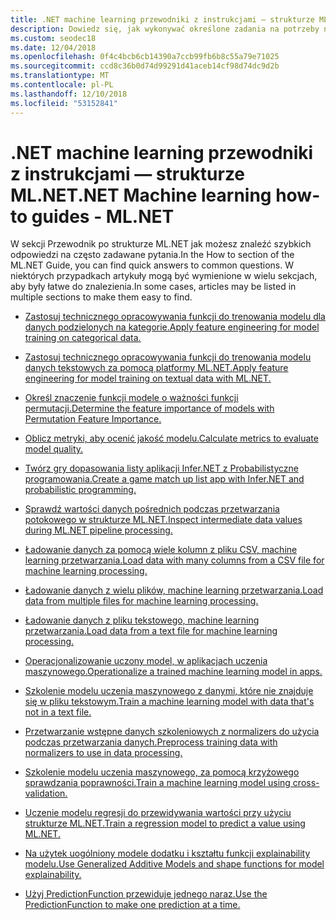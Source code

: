 ```yaml
---
title: .NET machine learning przewodniki z instrukcjami — strukturze ML.NET
description: Dowiedz się, jak wykonywać określone zadania na potrzeby niestandardowych tworzenie rozwiązań sztucznej Inteligencji i uczenia maszynowego integracji w aplikacjach .NET.
ms.custom: seodec18
ms.date: 12/04/2018
ms.openlocfilehash: 0f4c4bcb6cb14390a7ccb99fb6b8c55a79e71025
ms.sourcegitcommit: ccd8c36b0d74d99291d41aceb14cf98d74dc9d2b
ms.translationtype: MT
ms.contentlocale: pl-PL
ms.lasthandoff: 12/10/2018
ms.locfileid: "53152841"
---
```

# <a name="net-machine-learning-how-to-guides---mlnet"></a><span data-ttu-id="d10fc-103">.NET machine learning przewodniki z instrukcjami — strukturze ML.NET</span><span class="sxs-lookup"><span data-stu-id="d10fc-103">.NET Machine learning how-to guides - ML.NET</span></span>

<span data-ttu-id="d10fc-104">W sekcji Przewodnik po strukturze ML.NET jak możesz znaleźć szybkich odpowiedzi na często zadawane pytania.</span><span class="sxs-lookup"><span data-stu-id="d10fc-104">In the How to section of the ML.NET Guide, you can find quick answers to common questions.</span></span> <span data-ttu-id="d10fc-105">W niektórych przypadkach artykuły mogą być wymienione w wielu sekcjach, aby były łatwe do znalezienia.</span><span class="sxs-lookup"><span data-stu-id="d10fc-105">In some cases, articles may be listed in multiple sections to make them easy to find.</span></span>

* [<span data-ttu-id="d10fc-106">Zastosuj technicznego opracowywania funkcji do trenowania modelu dla danych podzielonych na kategorie.</span><span class="sxs-lookup"><span data-stu-id="d10fc-106">Apply feature engineering for model training on categorical data.</span></span>](train-model-categorical-ml-net.md)

* [<span data-ttu-id="d10fc-107">Zastosuj technicznego opracowywania funkcji do trenowania modelu danych tekstowych za pomocą platformy ML.NET.</span><span class="sxs-lookup"><span data-stu-id="d10fc-107">Apply feature engineering for model training on textual data with ML.NET.</span></span>](train-model-textual-ml-net.md)

* [<span data-ttu-id="d10fc-108">Określ znaczenie funkcji modele o ważności funkcji permutacji.</span><span class="sxs-lookup"><span data-stu-id="d10fc-108">Determine the feature importance of models with Permutation Feature Importance.</span></span>](determine-global-feature-importance-in-model.md)

* [<span data-ttu-id="d10fc-109">Oblicz metryki, aby ocenić jakość modelu.</span><span class="sxs-lookup"><span data-stu-id="d10fc-109">Calculate metrics to evaluate model quality.</span></span>](verify-model-quality-ml-net.md)

* [<span data-ttu-id="d10fc-110">Twórz gry dopasowania listy aplikacji Infer.NET z Probabilistyczne programowania.</span><span class="sxs-lookup"><span data-stu-id="d10fc-110">Create a game match up list app with Infer.NET and probabilistic programming.</span></span>](matchup-app-infer-net.md)

* [<span data-ttu-id="d10fc-111">Sprawdź wartości danych pośrednich podczas przetwarzania potokowego w strukturze ML.NET.</span><span class="sxs-lookup"><span data-stu-id="d10fc-111">Inspect intermediate data values during ML.NET pipeline processing.</span></span>](inspect-intermediate-data-ml-net.md)

* [<span data-ttu-id="d10fc-112">Ładowanie danych za pomocą wiele kolumn z pliku CSV, machine learning przetwarzania.</span><span class="sxs-lookup"><span data-stu-id="d10fc-112">Load data with many columns from a CSV file for machine learning processing.</span></span>](load-data-from-mult-column-csv-ml-net.md)

* [<span data-ttu-id="d10fc-113">Ładowanie danych z wielu plików, machine learning przetwarzania.</span><span class="sxs-lookup"><span data-stu-id="d10fc-113">Load data from multiple files for machine learning processing.</span></span>](load-data-from-multiple-files-ml-net.md)

* [<span data-ttu-id="d10fc-114">Ładowanie danych z pliku tekstowego, machine learning przetwarzania.</span><span class="sxs-lookup"><span data-stu-id="d10fc-114">Load data from a text file for machine learning processing.</span></span>](load-data-from-text-file-ml-net.md)

* [<span data-ttu-id="d10fc-115">Operacjonalizowanie uczony model, w aplikacjach uczenia maszynowego.</span><span class="sxs-lookup"><span data-stu-id="d10fc-115">Operationalize a trained machine learning model in apps.</span></span>](consuming-model-ml-net.md)

* [<span data-ttu-id="d10fc-116">Szkolenie modelu uczenia maszynowego z danymi, które nie znajduje się w pliku tekstowym.</span><span class="sxs-lookup"><span data-stu-id="d10fc-116">Train a machine learning model with data that's not in a text file.</span></span>](load-non-file-training-data-ml-net.md)

* [<span data-ttu-id="d10fc-117">Przetwarzanie wstępne danych szkoleniowych z normalizers do użycia podczas przetwarzania danych.</span><span class="sxs-lookup"><span data-stu-id="d10fc-117">Preprocess training data with normalizers to use in data processing.</span></span>](normalizers-preprocess-data-ml-net.md)

* [<span data-ttu-id="d10fc-118">Szkolenie modelu uczenia maszynowego, za pomocą krzyżowego sprawdzania poprawności.</span><span class="sxs-lookup"><span data-stu-id="d10fc-118">Train a machine learning model using cross-validation.</span></span>](train-cross-validation-ml-net.md)

* [<span data-ttu-id="d10fc-119">Uczenie modelu regresji do przewidywania wartości przy użyciu strukturze ML.NET.</span><span class="sxs-lookup"><span data-stu-id="d10fc-119">Train a regression model to predict a value using ML.NET.</span></span>](train-regression-model-ml-net.md)

* [<span data-ttu-id="d10fc-120">Na użytek uogólniony modele dodatku i kształtu funkcji explainability modelu.</span><span class="sxs-lookup"><span data-stu-id="d10fc-120">Use Generalized Additive Models and shape functions for model explainability.</span></span>](use-gams-for-model-explainability.md)

* [<span data-ttu-id="d10fc-121">Użyj PredictionFunction przewiduje jednego naraz.</span><span class="sxs-lookup"><span data-stu-id="d10fc-121">Use the PredictionFunction to make one prediction at a time.</span></span>](single-predict-model-ml-net.md)
